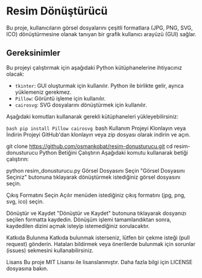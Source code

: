 # Resim Dönüştürücü

Bu proje, kullanıcıların görsel dosyalarını çeşitli formatlara (JPG, PNG, SVG, ICO) dönüştürmesine olanak tanıyan bir grafik kullanıcı arayüzü (GUI) sağlar.

## Gereksinimler

Bu projeyi çalıştırmak için aşağıdaki Python kütüphanelerine ihtiyacınız olacak:

- `tkinter`: GUI oluşturmak için kullanılır. Python ile birlikte gelir, ayrıca yüklemeniz gerekmez.
- `Pillow`: Görüntü işleme için kullanılır.
- `cairosvg`: SVG dosyalarını dönüştürmek için kullanılır.

Aşağıdaki komutları kullanarak gerekli kütüphaneleri yükleyebilirsiniz:

``bash
pip install Pillow cairosvg
``bash
Kullanım
Projeyi Klonlayın veya İndirin
Projeyi GitHub'dan klonlayın veya zip dosyası olarak indirin ve açın.



git clone https://github.com/osmankobat/resim-donusturucu.git
cd resim-donusturucu
Python Betiğini Çalıştırın
Aşağıdaki komutu kullanarak betiği çalıştırın:



python resim_donusturucu.py
Görsel Dosyasını Seçin
"Görsel Dosyasını Seçiniz" butonuna tıklayarak dönüştürmek istediğiniz görsel dosyasını seçin.

Çıkış Formatını Seçin
Açılır menüden istediğiniz çıkış formatını (jpg, png, svg, ico) seçin.

Dönüştür ve Kaydet
"Dönüştür ve Kaydet" butonuna tıklayarak dosyanızı seçilen formatta kaydedin. Dönüşüm işlemi tamamlandıktan sonra, kaydedilen dizini açmak isteyip istemediğiniz sorulacaktır.

Katkıda Bulunma
Katkıda bulunmak isterseniz, lütfen bir çekme isteği (pull request) gönderin. Hataları bildirmek veya önerilerde bulunmak için sorunlar (issues) sekmesini kullanabilirsiniz.

Lisans
Bu proje MIT Lisansı ile lisanslanmıştır. Daha fazla bilgi için LICENSE dosyasına bakın.
